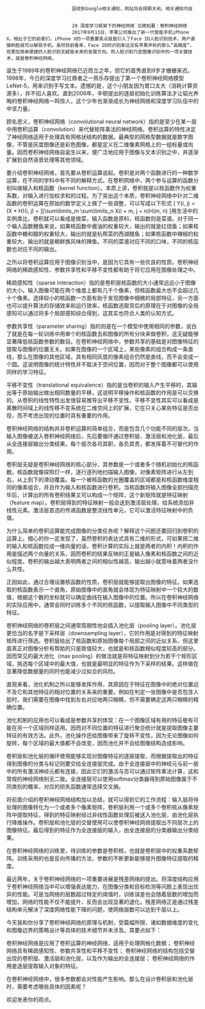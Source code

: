 
                            
                            因收到Google相关通知，网站将会择期关闭。相关通知内容
                            
                            
                            29 深度学习框架下的神经网络 见微知著：卷积神经网络
                            2017年9月13日，苹果公司推出了新一代智能手机iPhone X。相比于它的前辈们，iPhone X的一项重要卖点就是引入了Face ID人脸识别技术，用户直接刷脸就可以解锁手机。虽然目前看来，Face ID的识别率远没有苹果声称的那么“高精度”，但更加简单便捷的人脸识别无疑是未来的发展方向。而人脸识别乃至图像识别中的一项关键技术，就是卷积神经网络。

诞生于1989年的卷积神经网络已近而立之年，但它的首秀直到9岁才姗姗来迟。1998年，今日的深度学习扛鼎者之一燕乐存提出了第一个卷积神经网络模型LeNet-5，用来识别手写文本。遗憾的是，这个小朋友因为胃口太大（消耗计算资源多），并不招人喜欢。直到2006年，辛顿提出的逐层初始化训练算法才让韬光养晦的卷积神经网络一鸣惊人，这个少年也渐渐成长为神经网络和深度学习队伍中的中坚力量。

顾名思义，卷积神经网络（convolutional neural network）指的是至少在某一层中用卷积运算（convolution）来代替矩阵乘法的神经网络。卷积运算的特性决定了神经网络适用于处理具有网格状结构的数据。最典型的网格型数据就是数字图像，不管是灰度图像还是彩色图像，都是定义在二维像素网格上的一组标量或向量。因而卷积神经网络自诞生以来，便广泛地应用于图像与文本识别之中，并逐渐扩展到自然语音处理等其他领域。

要介绍卷积神经网络，首先要从卷积运算说起。卷积是对两个函数进行的一种数学运算，在不同的学科中有不同的解释方式。在卷积网络中，两个参与运算的函数分别叫做输入和核函数（kernel function）。本质上讲，卷积就是以核函数作为权重系数，对输入进行加权求和的过程。为了突出这个本质，卷积神经网络中针对二维函数的卷积运算在原始的数学定义上做了一些调整，可以写成以下形式
\[ Y(i, j) = (X \* H)(i, j) = \]\[\\sum\\limits_m \\sum\\limits_n X(i + m, j + n)H(m, n) \]用生活中的实例类比，卷积就可以看成是做菜，输入函数是原料，核函数则是菜谱。对于同一个输入函数鲤鱼来说，如果核函数中酱油的权重较大，输出的就是红烧鱼；如果核函数中糖和醋的权重较大，输出的就是杭帮菜的西湖醋鱼；如果核函数中辣椒的权重较大，输出的就是朝鲜族风味的辣鱼。不同的菜谱对应不同的口味，不同的核函数也对应不同的输出。

之所以将卷积运算应用于图像识别当中，是因为它具有一些优良的性质。卷积神经网络的稀疏感知性、参数共享性和平移不变性都有助于将它应用在图像处理之中。

稀疏感知性（sparse interaction）指的是卷积层核函数的大小通常远远小于图像的大小。输入图像可能在两个维度上都有几千个像素，但核函数最大也不会超过几十个像素。选择较小的核函数一方面有助于发现图像中细微的局部特征，另一方面也可以提升算法的存储效率和运行效率。核函数选取背后的原理在于对图像的全局感知可以通过将多个局部感知综合得到，这其实也符合人类的认知方式。

参数共享性（parameter sharing）指的则是在一个模型中使用相同的参数，说白了就是在每一轮训练中用单个的核函数去和图像的所有分块来做卷积，这无疑能够显著降低核函数参数的数目。在卷积神经网络中，参数共享的基础是对图像特征的提取与图像的位置无关。如果在图像的一个区域上，某些像素的组合构成一条直线，那么在图像的其他区域，具有相同灰度的像素组合仍然是直线，而不会变成一个圆。这说明图像的统计特性并不取决于空间位置，因而对于整个图像都可以使用同样的学习特征。

平移不变性（translational equivalence）指的是当卷积的输入产生平移时，其输出等于原始输出做出相同数量的平移，这说明平移操作和核函数的作用是可以交换的。从卷积的线性特性出发很容易推导出平移不变性。平移不变性其实可以看成是离散时间域上的线性移不变系统在二维空间上的扩展，它在只关心某些特征是否出现，而不考虑出现的位置时具有重要的作用。

卷积神经网络的结构并非卷积运算的简单组合，而是包含几个功能不同的层次。当输入图像被送入卷积神经网络后，先后要循环通过卷积层、激活层和池化层，最后从全连接层输出分类结果。每个层次各司其职，各负其责，都发挥着不可替代的作用。

卷积层无疑是卷积神经网络的核心部分，其参数是一个或者多个随机初始化的核函数。核函数就像探照灯一样，逐行逐列地扫描输入图像，对像素矩阵进行从左到右，从上到下的滑动覆盖。每一个被核函数的光圈覆盖的区域都是和核函数维度相同的像素组合，并且作为输入和核函数进行卷积。当核函数将输入图像全部扫描完毕后，计算出的所有卷积结果又可以构成一个矩阵，这个新矩阵就是特征映射（feature map）。卷积层得到的特征映射一般会送到激活层处理，给系统添加非线性元素。激活层首选的传递函数是整流线性单元，它可以激活特征映射中的负值。

为什么简单的卷积运算能完成图像的分类任务呢？解释这个问题还要回归到卷积的运算上。细心的你一定发现了，虽然卷积的表达式具有二维的形式，可如果把二维的输入和核函数拉成一维向量的话，卷积计算的实际上就是两者的内积！内积的作用是描述两个向量的关系，因而卷积的结果反映的正是输入像素和核函数之间的近似程度。卷积的输出越大表明两者之间的相似性越高，输出越小就意味着两者没什么共性。

正因如此，通过合理设置核函数的性质，卷积层就能够提取出图像的特征。如果选取的核函数表示一个直角，原始图像中的直角就会体现为特征映射中一个较大的数值，根据这个数的坐标就可以确定曲线在输入图像中的位置。所以在卷积神经网络的实际应用中，通常会同时训练多个不同的核函数，以提取输入图像中不同类型的特征。

卷积神经网络的卷积层之间通常周期性地会插入池化层（pooling layer）。池化层更恰当的名字是下采样层（downsampling layer），它的作用是对得到的特征映射矩阵进行筛选。卷积层给出了核函数和原始图像每个局部之间的近似关系，但这里面真正对图像分析有帮助的只是取值较大，也就是和核函数相似程度较高的部分。因而常见的最大池化（max pooling）的做法就是将特征映射划分为若干个矩形区域，挑选每个区域中的最大值，也就是最明显的特征作为下采样的结果。这样做在显著降低数据量的同时也能减少过拟合的风险。

直观来看，池化机制之所以能够发挥作用，其原因在于特征在图像中的绝对位置远不及它和其他特征的相对位置的关系来的重要。例如在判定一张图像中是否包含人脸时，我们需要在图像中找到左右对应地两只眼睛，但不需要确定这两只眼睛的精确位置。

池化机制的应用也可以看成是参数共享的体现：在一个图像区域有用的特征极有可能在另一个区域同样适用。因而对不同位置的特征进行聚合统计就是提取图像主要特征的有效方法。此外，池化操作还给图像带来了旋转不变性，因为无论图像如何旋转，每个区域的最大值都不会改变，因而池化并不会给图像结构造成影响。

卷积层和池化层的循环使用能够实现对图像特征的逐层提取，而根据提取出的特征得到图像的分类与标记则要交给全连接层完成。由于全连接层中的神经元与前一层中的所有激活神经元都有连接，因此它们的激活与否可以通过矩阵乘法计算，这和常规的神经网络别无二致。全连接层可以使用softmax分类器得到原始图像属于不同类别的概率，对应的损失函数通常选择交叉熵。

将前面介绍的卷积神经网络结构加以总结，就可以得到它的工作流程：输入层将待处理的图像转化为一个或者多个像素矩阵，卷积层利用一个或多个卷积核从像素矩阵中提取特征，得到的特征映射经过非线性函数处理后被送入池化层，由池化层执行降维操作。卷积层和池化层的交替使用可以使卷积神经网络提取出不同层次上的图像特征。最后得到的特征作为全连接层的输入，由全连接层的分类器输出分类结果。

在卷积神经网络的训练里，待训练的参数是卷积核，也就是卷积层中的权重系数矩阵。训练采用的也是反向传播的方法，参数的不断更新能够提升图像特征提取的精度。

最近两年，关于卷积神经网络的一项重要进展是残差网络的提出。将深度结构应用于卷积神经网络当中可以增强表达能力，在图像分类和目标检测等问题上表现出优异的性能。可是当网络的层数超过特定的阈值时，训练误差也会随着层数的增加而增加，网络的性能不仅不能提升，反而会出现显著的退化。残差网络正是通过残差结构单元解决了深度网络性能下降的问题，使网络层数可以达到千层以上。

今天我和你分享了卷积神经网络的原理与机制，受篇幅所限，诸如数据维度的变化和图像边界的策略设计等具体的技术细节并未涉及。其要点如下：


卷积神经网络是应用了卷积运算的神经网络，适用于处理网格化数据；
卷积神经网络具有稀疏感知性、参数共享性和平移不变性；
卷积神经网络的结构包括交替出现的卷积层、激活层和池化层，以及作为输出的全连接层；
卷积神经网络的作用是逐层提取输入对象的特征。


在卷积神经网络中，很多参数都会对性能产生影响。那么在设计卷积层和池化层时，需要考虑哪些具体的因素呢？

欢迎发表你的观点。



                        
                        
                            